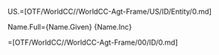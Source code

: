 
US.=[OTF/WorldCC//WorldCC-Agt-Frame/US/ID/Entity/0.md]

Name.Full={Name.Given} {Name.Inc}

=[OTF/WorldCC//WorldCC-Agt-Frame/00/ID/0.md]
